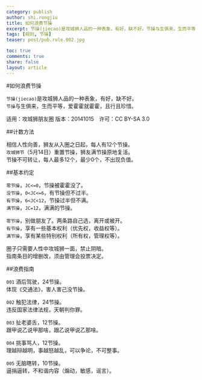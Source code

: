 ```yaml
---
category: publish
author: shi.rongjiu
title: 如何浪费节操
excerpt: 节操(jiecao)是攻城狮人品的一种表象，有好，缺不好。节操与生俱来，生而平等，爱霍霍就霍霍，且行且珍惜。
tags: [规则, 节操]
teaser: post/pub.rule.002.jpg

toc: true
comments: true
share: false
layout: article
---
```


#如何浪费节操

`节操(jiecao)`是攻城狮人品的一种表象，有好，缺不好。  
`节操`与生俱来，生而平等，爱霍霍就霍霍，且行且珍惜。  

适用：攻城狮朋友圈  版本：20141015　许可：CC BY-SA 3.0

##计数方法

相信人性向善，狮友从入圈之日起，每人有12个节操。  
`攻城狮节`（5月14日）重置节操，狮友满节操原地复活。  
节操不可转让，每人最多12个，最少0个，不出现负值。  

##基本约定

`零节操`，`JC<=0`，节操被霍霍没了。  
`没节操`，`0<JC<=6`，有节操但不过半。  
`有节操`，`6<JC<12`，节操过半但不满。  
`满节操`，`JC=12`，满满的节操。  

`零节操`，别做朋友了。两条路自己选，离开或被开。  
`有节操`，享有一些基本权利（优先权，收益权等）。  
`满节操`，享有某些特别权利（所有权，管理权等）。  

圈子只需要人性中攻城狮一面，禁止阴暗。  
指南条目的增删改，须由管理会投票决定。  

##浪费指南

`001` 酒后驾驶，24节操。  
体现《交通法》，害人害己没节操。  

`002` 触犯法律，24节操。  
违反国家法律法规，天朝判你罪。  

`003` 扯老婆舌，12节操。  
跟甲说乙说甲那啥，跟乙说甲说乙那啥。  

`004` 挑事骂人，12节操。  
理越辩越明，事越怒越乱，可以争论，不可整事。  

`005` 无脑瞎转，10节操。  
逼捐逼转，不和谐内容（煽动，敏感，谣言）。  



